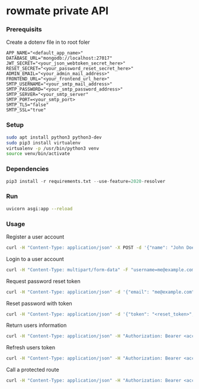 # rowmate private API


### Prerequisits


Create a dotenv file in to root foler

```env
APP_NAME="<default_app_name>"
DATABASE_URL="mongodb://localhost:27017"
JWT_SECRET="<your_json_webtoken_secret_here>"
RESET_SECRET="<your_password_reset_secret_here>"
ADMIN_EMAIL="<your_admin_mail_address>"
FRONTEND_URL="<your_frontend_url_here>"
SMTP_USERNAME="<your_smtp_mail_address>"
SMTP_PASSWORD="<your_smtp_password_address>"
SMTP_SERVER="<your_smtp_server"
SMTP_PORT=<your_smtp_port>
SMTP_TLS="false"
SMTP_SSL="true"
```


### Setup

```bash
sudo apt install python3 python3-dev
sudo pip3 install virtualenv
virtualenv -p /usr/bin/python3 venv
source venv/bin/activate
```


### Dependencies

```python
pip3 install -r requirements.txt --use-feature=2020-resolver
```


### Run

```bash
uvicorn asgi:app --reload
```


### Usage


Register a user account

```bash
curl -H "Content-Type: application/json" -X POST -d '{"name": "John Doe", "email": "me@example.com", "password": "test123"}' http://localhost:8000/auth/register
```


Login to a user account

```bash
curl -H "Content-Type: multipart/form-data" -F "username=me@example.com" -F "password=test123" -X POST http://localhost:8000/auth/jwt/login
```


Request password reset token

```bash
curl -H "Content-Type: application/json" -d '{"email": "me@example.com"}'  -X POST http://localhost:8000/auth/forgot-password
```


Reset password with token

```bash
curl -H "Content-Type: application/json" -d '{"token": "<reset_token>", "password": "demo123"}' -X POST http://localhost:8000/auth/reset-password
```


Return users information

```bash
curl -H "Content-Type: application/json" -H "Authorization: Bearer <access_token>" -X GET http://localhost:8000/users/me
```


Refresh users token

```bash
curl -H "Content-Type: application/json" -H "Authorization: Bearer <access_token>" -X GET http://localhost:8000/auth/jwt/refresh
```


Call a protected route

```bash
curl -H "Content-Type: application/json" -H "Authorization: Bearer <access_token>" -X GET http://localhost:8000/protected
```
